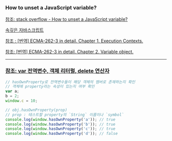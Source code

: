### How to unset a JavaScript variable?

[참조: stack overflow - How to unset a JavaScript variable?](https://stackoverflow.com/questions/1596782/how-to-unset-a-javascript-variable)

[속깊은 자바스크립트](http://unikys.tistory.com/324)

[참조 : [번역] ECMA-262-3 in detail. Chapter 1. Execution Contexts.](http://wit.nts-corp.com/2013/09/10/120)

[참조: [번역] ECMA-262-3 in detail. Chapter 2. Variable object.](http://wit.nts-corp.com/2013/09/10/123)

***

### [참조: var 전역변수, 객체 리터럴, delete 연산자](http://mylife365.tistory.com/27)

```javascript
// hasOwnProperty로 전역변수들이 해당 객체의 멤버로 존재하는지 확인
// 객체에 property라는 속성이 있는지 여부 확인
var a;
b = 2;
window.c = 10;

// obj.hasOwnProperty(prop)
// prop : 테스트할 property의 `String` 이름이나 `symbol`
console.log(window.hasOwnProperty('a')); // true
console.log(window.hasOwnProperty('b')); // true
console.log(window.hasOwnProperty('c')); // true
console.log(window.hasOwnProperty('d')); // false
```
